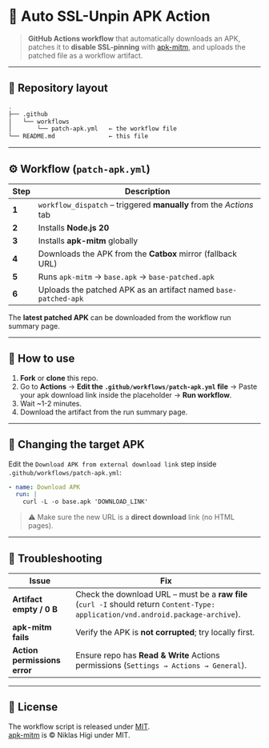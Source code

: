 # 🤖 Auto SSL-Unpin APK Action

> **GitHub Actions workflow** that automatically downloads an APK, patches it to **disable SSL-pinning** with [apk-mitm](https://github.com/shroudedcode/apk-mitm), and uploads the patched file as a workflow artifact.

---

## 📁 Repository layout
```bash
.
├── .github
│   └── workflows
│       └── patch-apk.yml   ← the workflow file
└── README.md               ← this file
```

---

## ⚙️ Workflow (`patch-apk.yml`)

| Step | Description |
|------|-------------|
| **1** | `workflow_dispatch` – triggered **manually** from the *Actions* tab |
| **2** | Installs **Node.js 20** |
| **3** | Installs **apk-mitm** globally |
| **4** | Downloads the APK from the **Catbox** mirror (fallback URL) |
| **5** | Runs `apk-mitm` → `base.apk` → `base-patched.apk` |
| **6** | Uploads the patched APK as an artifact named `base-patched-apk` |

The **latest patched APK** can be downloaded from the workflow run summary page.

---

## 🚀 How to use

1. **Fork** or **clone** this repo.
2. Go to **Actions** → **Edit the `.github/workflows/patch-apk.yml` file** → Paste your apk download link inside the placeholder → **Run workflow**.  
3. Wait ~1-2 minutes.  
4. Download the artifact from the run summary page.

---

## 🔄 Changing the target APK

Edit the `Download APK from external download link` step inside `.github/workflows/patch-apk.yml`:

```yaml
- name: Download APK
  run: |
    curl -L -o base.apk 'DOWNLOAD_LINK'
```

> ⚠️ Make sure the new URL is a **direct download** link (no HTML pages).

---

## 🐛 Troubleshooting

| Issue | Fix |
|-------|-----|
| **Artifact empty / 0 B** | Check the download URL – must be a **raw file** (`curl -I` should return `Content-Type: application/vnd.android.package-archive`). |
| **apk-mitm fails** | Verify the APK is **not corrupted**; try locally first. |
| **Action permissions error** | Ensure repo has **Read & Write** Actions permissions (`Settings → Actions → General`). |

---

## 📄 License

The workflow script is released under [MIT](./LICENSE).  
[apk-mitm](https://github.com/shroudedcode/apk-mitm) is © Niklas Higi under MIT.
```
